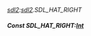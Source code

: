 _[sdl2](../../modules/sdl2/sdl2-module.md):[sdl2](../../modules/sdl2/sdl2-module.md).SDL\_HAT\_RIGHT_
##### Const SDL\_HAT\_RIGHT:[Int](../../modules/wonkey/wonkey-types-int.md)
